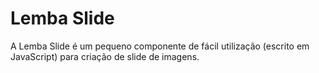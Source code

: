 # Lemba Slide
A Lemba Slide é um pequeno componente de fácil utilização (escrito em JavaScript) para criação de slide de imagens.
